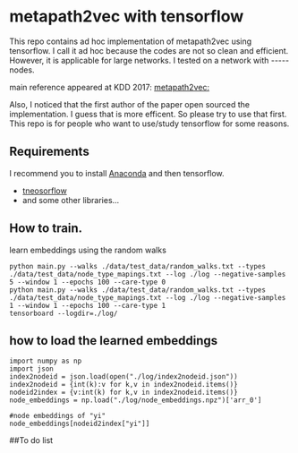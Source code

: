 # metapath2vec  with tensorflow
This repo contains ad hoc implementation of metapath2vec using tensorflow. I call it ad hoc because the codes are not so clean and efficient. However, it is applicable for large networks. I tested on a network with ----- nodes. 
  
main reference appeared at KDD 2017: [metapath2vec: ](https://dl.acm.org/citation.cfm?id=3098036)
  
Also, I noticed that the first author of the paper open sourced the implementation. I guess that is more efficent. So please try to use that first. This repo is for people who want to use/study tensorflow for some reasons. 
  
## Requirements
I recommend you to install [Anaconda](https://www.continuum.io/downloads) and then tensorflow.
- [tneosorflow](http://tensorflow.org)
- and some other libraries...

## How to train.
learn embeddings using the random walks
```
python main.py --walks ./data/test_data/random_walks.txt --types ./data/test_data/node_type_mapings.txt --log ./log --negative-samples 5 --window 1 --epochs 100 --care-type 0
python main.py --walks ./data/test_data/random_walks.txt --types ./data/test_data/node_type_mapings.txt --log ./log --negative-samples 1 --window 1 --epochs 100 --care-type 1
tensorboard --logdir=./log/
```

## how to load the learned embeddings 
```
import numpy as np
import json
index2nodeid = json.load(open("./log/index2nodeid.json"))
index2nodeid = {int(k):v for k,v in index2nodeid.items()}
nodeid2index = {v:int(k) for k,v in index2nodeid.items()}
node_embeddings = np.load("./log/node_embeddings.npz")['arr_0']

#node embeddings of "yi"
node_embeddings[nodeid2index["yi"]]
```

##To do list

